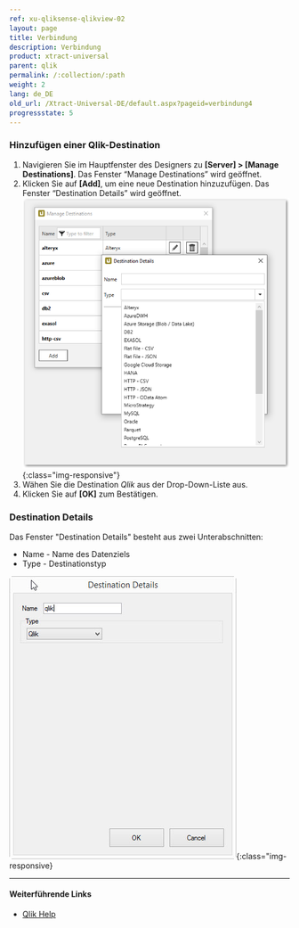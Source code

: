 ```yaml
---
ref: xu-qliksense-qlikview-02
layout: page
title: Verbindung
description: Verbindung
product: xtract-universal
parent: qlik
permalink: /:collection/:path
weight: 2
lang: de_DE
old_url: /Xtract-Universal-DE/default.aspx?pageid=verbindung4
progressstate: 5
---
```

### Hinzufügen einer Qlik-Destination
1. Navigieren Sie im Hauptfenster des Designers zu **[Server] > [Manage Destinations]**. Das Fenster “Manage Destinations” wird geöffnet.
2. Klicken Sie auf **[Add]**, um eine neue Destination hinzuzufügen. Das Fenster “Destination Details” wird geöffnet.
![XU_Qlik_Ziel](/img/content/add-select-destination.png){:class="img-responsive"}
3. Wähen Sie die Destination *Qlik* aus der Drop-Down-Liste aus.
4. Klicken Sie auf **[OK]** zum Bestätigen.

### Destination Details
Das Fenster "Destination Details" besteht aus zwei Unterabschnitten:
- Name - Name des Datenziels
- Type - Destinationstyp

![XU_qlik_destination](/img/content/XU_qlik_destination.png){:class="img-responsive}

****
#### Weiterführende Links

- [Qlik Help](https://help.qlik.com/)